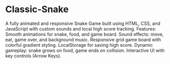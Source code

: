 # Classic-Snake
A fully animated and responsive Snake Game built using HTML, CSS, and JavaScript with custom sounds and local high score tracking.
Features: Smooth animations for snake, food, and game board.
Sound effects: move, eat, game over, and background music.
Responsive grid game board with colorful gradient styling.
LocalStorage for saving high score.
Dynamic gameplay: snake grows on food, game ends on collision.
Interactive UI with key controls (Arrow Keys).
